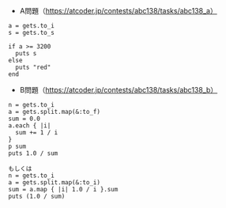 - A問題（https://atcoder.jp/contests/abc138/tasks/abc138_a）
```
a = gets.to_i
s = gets.to_s

if a >= 3200
  puts s
else
  puts "red"
end
```

- B問題（https://atcoder.jp/contests/abc138/tasks/abc138_b）
```
n = gets.to_i
a = gets.split.map(&:to_f)
sum = 0.0
a.each { |i|
  sum += 1 / i
}
p sum
puts 1.0 / sum

もしくは
n = gets.to_i
a = gets.split.map(&:to_i)
sum = a.map { |i| 1.0 / i }.sum
puts (1.0 / sum)
```
